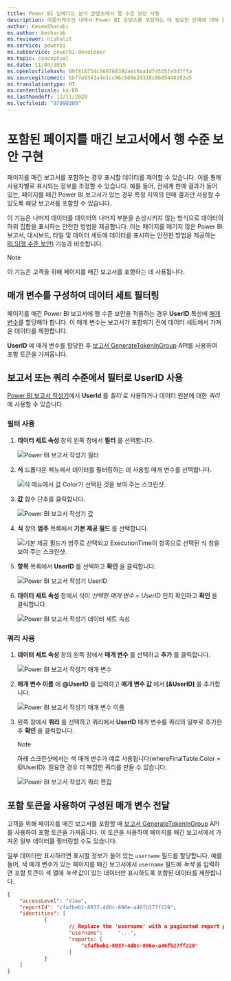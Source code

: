 ```yaml
---
title: Power BI 임베디드 분석 콘텐츠에서 행 수준 보안 사용
description: 애플리케이션 내에서 Power BI 콘텐츠를 포함하는 데 필요한 단계에 대해 알아봅니다.
author: KesemSharabi
ms.author: kesharab
ms.reviewer: nishalit
ms.service: powerbi
ms.subservice: powerbi-developer
ms.topic: conceptual
ms.date: 11/04/2019
ms.openlocfilehash: 00f818754c560768392aec0aa1df4555fe5d7ffa
ms.sourcegitcommit: bbf7e9341a4e1cc96c969e24318c8605440282a5
ms.translationtype: HT
ms.contentlocale: ko-KR
ms.lasthandoff: 12/11/2020
ms.locfileid: "97098309"
---
```

# <a name="implementing-row-level-security-in-embedded-paginated-reports"></a>포함된 페이지를 매긴 보고서에서 행 수준 보안 구현

페이지를 매긴 보고서를 포함하는 경우 표시할 데이터를 제어할 수 있습니다. 이를 통해 사용자별로 표시되는 정보를 조정할 수 있습니다. 예를 들어, 전세계 판매 결과가 들어 있는, 페이지를 매긴 Power BI 보고서가 있는 경우 특정 지역의 판매 결과만 사용할 수 있도록 해당 보고서를 포함할 수 있습니다.

이 기능은 나머지 데이터를 데이터의 나머지 부분을 손상시키지 않는 방식으로 데이터의 하위 집합을 표시하는 안전한 방법을 제공합니다. 이는 페이지를 매기지 않은 Power BI 보고서, 대시보드, 타일 및 데이터 세트에 데이터를 표시하는 안전한 방법을 제공하는 [RLS(행 수준 보안)](embedded-row-level-security.md) 기능과 비슷합니다.  

> [!NOTE]
> 이 기능은 고객을 위해 페이지를 매긴 보고서를 포함하는 데 사용됩니다.

## <a name="configuring-a-parameter-to-filter-the-dataset"></a>매개 변수를 구성하여 데이터 세트 필터링

페이지를 매긴 Power BI 보고서에 행 수준 보안을 적용하는 경우 **UserID** 특성에 [매개 변수](../../paginated-reports/report-builder-parameters.md)를 할당해야 합니다. 이 매개 변수는 보고서가 포함되기 전에 데이터 세트에서 가져온 데이터를 제한합니다.

**UserID** 에 매개 변수를 할당한 후 [보고서 GenerateTokenInGroup](/rest/api/power-bi/embedtoken/reports_generatetokeningroup) API를 사용하여 포함 토큰을 가져옵니다.

## <a name="use-userid-as-a-filter-at-report-or-query-level"></a>보고서 또는 쿼리 수준에서 필터로 UserID 사용

[Power BI 보고서 작성기](../../paginated-reports/report-builder-power-bi.md)에서 **UserId** 를 *필터* 로 사용하거나 데이터 원본에 대한 *쿼리* 에 사용할 수 있습니다.

### <a name="using-the-filter"></a>필터 사용

1. **데이터 세트 속성** 창의 왼쪽 창에서 **필터** 를 선택합니다.

    ![Power BI 보고서 작성기 필터](media/paginated-reports-row-level-security/filter.png)

2. **식** 드롭다운 메뉴에서 데이터를 필터링하는 데 사용할 매개 변수를 선택합니다.

     ![식 메뉴에서 값 Color가 선택된 것을 보여 주는 스크린샷.](media/paginated-reports-row-level-security/expression.png)

3. **값** 함수 단추를 클릭합니다. 

    ![Power BI 보고서 작성기 값](media/paginated-reports-row-level-security/function.png)

4. **식** 창의 **범주** 목록에서 **기본 제공 필드** 를 선택합니다.

    ![기본 제공 필드가 범주로 선택되고 ExecutionTime이 항목으로 선택된 식 창을 보여 주는 스크린샷.](media/paginated-reports-row-level-security/built-in-fields.png)

5. **항목** 목록에서 **UserID** 를 선택하고 **확인** 을 클릭합니다.

    ![Power BI 보고서 작성기 UserID](media/paginated-reports-row-level-security/userid.png)

6. **데이터 세트 속성** 창에서 식이 *선택한 매개 변수 = UserID* 인지 확인하고 **확인** 을 클릭합니다.

    ![Power BI 보고서 작성기 데이터 세트 속성](media/paginated-reports-row-level-security/verify.png)

### <a name="using-a-query"></a>쿼리 사용

1. **데이터 세트 속성** 창의 왼쪽 창에서 **매개 변수** 를 선택하고 **추가** 를 클릭합니다.

    ![Power BI 보고서 작성기 매개 변수](media/paginated-reports-row-level-security/parameters.png)

2. **매개 변수 이름** 에 **\@UserID** 를 입력하고 **매개 변수 값** 에서 **[&UserID]** 를 추가합니다.

    ![Power BI 보고서 작성기 매개 변수 이름](media/paginated-reports-row-level-security/parameter-name.png) 

3. 왼쪽 창에서 **쿼리** 를 선택하고 쿼리에서 **UserID** 매개 변수를 쿼리의 일부로 추가한 후 **확인** 을 클릭합니다.
    > [!NOTE]
    > 아래 스크린샷에서는 색 매개 변수가 예로 사용됩니다(whereFinalTable.Color = @UserID). 필요한 경우 더 복잡한 쿼리를 만들 수 있습니다.

    ![Power BI 보고서 작성기 쿼리 편집](media/paginated-reports-row-level-security/query-edit.png)

## <a name="passing-the-configured-parameter-using-the-embed-token"></a>포함 토큰을 사용하여 구성된 매개 변수 전달

고객을 위해 페이지를 매긴 보고서를 포함할 때 [보고서 GenerateTokenInGroup](/rest/api/power-bi/embedtoken/reports_generatetokeningroup) API를 사용하여 포함 토큰을 가져옵니다. 이 토큰을 사용하여 페이지를 매긴 보고서에서 가져온 일부 데이터를 필터링할 수도 있습니다.

일부 데이터만 표시하려면 표시할 정보가 들어 있는 `username` 필드를 할당합니다. 예를 들어, 색 매개 변수가 있는 페이지를 매긴 보고서에서 `username` 필드에 *녹색* 을 입력하면 포함 토큰이 색 열에 *녹색* 값이 있는 데이터만 표시하도록 포함된 데이터를 제한합니다.

```JSON
{
    "accessLevel": "View",
    "reportId": "cfafbeb1-8037-4d0c-896e-a46fb27ff229",
    "identities": [
            {
                    // Replace the 'username' with a paginated report parameter
                    "username":     "...",
                    "reports: [
                        "cfafbeb1-8037-4d0c-896e-a46fb27ff229"
                    ]
            }
    ]
}
```